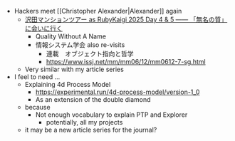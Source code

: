 - Hackers meet [[Christopher Alexander|Alexander]] again
	- [沢田マンションツアー as RubyKaigi 2025 Day 4 & 5 —— 「無名の質」に会いに行く](https://tech.smarthr.jp/entry/2025/06/17/120244)
		- Quality Without A Name
		- 情報システム学会 also re-visits
			- 連載　オブジェクト指向と哲学
			- https://www.issj.net/mm/mm06/12/mm0612-7-sg.html
	- Very similar with my article series
- I feel to need ...
	- Explaining 4d Process Model
		- https://experimental.run/4d-process-model/version-1_0
		- As an extension of the double diamond
	- because
		- Not enough vocabulary to explain PTP and Explorer
			- potentially, all my projects
	- it may be a new article series for the journal?